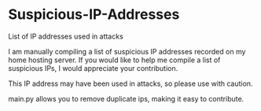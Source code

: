 # Suspicious-IP-Addresses
List of IP addresses used in attacks

I am manually compiling a list of suspicious IP addresses recorded on my home hosting server.
If you would like to help me compile a list of suspicious IPs, I would appreciate your contribution.

This IP address may have been used in attacks, so please use with caution.

main.py allows you to remove duplicate ips, making it easy to contribute.
